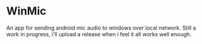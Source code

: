 # WinMic
An app for sending android mic audio to windows over local network. Still a work in progress, i'll upload a release when i feel it all works well enough.

